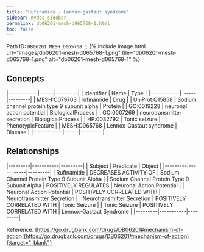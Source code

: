 ```yaml
---
title: "Rufinamide - Lennox-gastaut syndrome"
sidebar: mydoc_sidebar
permalink: db06201-mesh-d065768-1.html
toc: false 
---
```



Path ID: `DB06201_MESH_D065768_1`
{% include image.html url="images/db06201-mesh-d065768-1.png" file="db06201-mesh-d065768-1.png" alt="db06201-mesh-d065768-1" %}

## Concepts

|------------|------|---------|
| Identifier | Name | Type    |
|------------|------|---------|
| MESH:C079703 | rufinamide | Drug |
| UniProt:Q15858 | Sodium channel protein type 9 subunit alpha | Protein |
| GO:0019228 | neuronal action potential | BiologicalProcess |
| GO:0007269 | neurotransmitter secretion | BiologicalProcess |
| HP:0032792 | Tonic seizure | PhenotypicFeature |
| MESH:D065768 | Lennox-Gastaut syndrome | Disease |
|------------|------|---------|

## Relationships

|---------|-----------|---------|
| Subject | Predicate | Object  |
|---------|-----------|---------|
| Rufinamide | DECREASES ACTIVITY OF | Sodium Channel Protein Type 9 Subunit Alpha |
| Sodium Channel Protein Type 9 Subunit Alpha | POSITIVELY REGULATES | Neuronal Action Potential |
| Neuronal Action Potential | POSITIVELY CORRELATED WITH | Neurotransmitter Secretion |
| Neurotransmitter Secretion | POSITIVELY CORRELATED WITH | Tonic Seizure |
| Tonic Seizure | POSITIVELY CORRELATED WITH | Lennox-Gastaut Syndrome |
|---------|-----------|---------|

Reference: [https://go.drugbank.com/drugs/DB06201#mechanism-of-action](https://go.drugbank.com/drugs/DB06201#mechanism-of-action){:target="_blank"}